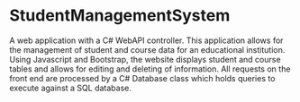 # StudentManagementSystem


A web application with a C# WebAPI controller. This application allows for the management of student and course data for an educational institution. Using Javascript and Bootstrap, the website displays student and course tables and allows for editing and deleting of information. All requests on the front end are processed by a C# Database class which holds queries to execute against a SQL database.
